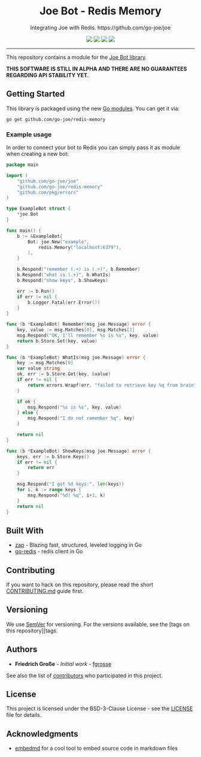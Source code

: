 <h1 align="center">Joe Bot - Redis Memory</h1>
<p align="center">Integrating Joe with Redis. https://github.com/go-joe/joe</p>
<p align="center">
	<a href="https://github.com/go-joe/redis-memory/releases"><img src="https://img.shields.io/github/tag/go-joe/redis-memory.svg?label=version&color=brightgreen"></a>
	<a href="https://circleci.com/gh/go-joe/redis-memory/tree/master"><img src="https://circleci.com/gh/go-joe/redis-memory/tree/master.svg?style=shield"></a>
	<a href="https://godoc.org/github.com/go-joe/redis-memory"><img src="https://img.shields.io/badge/godoc-reference-blue.svg?color=blue"></a>
	<a href="https://github.com/go-joe/redis-memory/blob/master/LICENSE"><img src="https://img.shields.io/badge/license-BSD--3--Clause-blue.svg"></a>
</p>

---

This repository contains a module for the [Joe Bot library][joe].

**THIS SOFTWARE IS STILL IN ALPHA AND THERE ARE NO GUARANTEES REGARDING API STABILITY YET.**

## Getting Started

This library is packaged using the new [Go modules][go-modules]. You can get it via:

```
go get github.com/go-joe/redis-memory
```

### Example usage

In order to connect your bot to Redis you can simply pass it as module when
creating a new bot:

[embedmd]:# (_examples/main.go)
```go
package main

import (
	"github.com/go-joe/joe"
	"github.com/go-joe/redis-memory"
	"github.com/pkg/errors"
)

type ExampleBot struct {
	*joe.Bot
}

func main() {
	b := &ExampleBot{
		Bot: joe.New("example",
			redis.Memory("localhost:6379"),
		),
	}

	b.Respond("remember (.+) is (.+)", b.Remember)
	b.Respond("what is (.+)", b.WhatIs)
	b.Respond("show keys", b.ShowKeys)

	err := b.Run()
	if err != nil {
		b.Logger.Fatal(err.Error())
	}
}

func (b *ExampleBot) Remember(msg joe.Message) error {
	key, value := msg.Matches[0], msg.Matches[1]
	msg.Respond("OK, I'll remember %s is %s", key, value)
	return b.Store.Set(key, value)
}

func (b *ExampleBot) WhatIs(msg joe.Message) error {
	key := msg.Matches[0]
	var value string
	ok, err := b.Store.Get(key, &value)
	if err != nil {
		return errors.Wrapf(err, "failed to retrieve key %q from brain", key)
	}

	if ok {
		msg.Respond("%s is %s", key, value)
	} else {
		msg.Respond("I do not remember %q", key)
	}

	return nil
}

func (b *ExampleBot) ShowKeys(msg joe.Message) error {
	keys, err := b.Store.Keys()
	if err != nil {
		return err
	}

	msg.Respond("I got %d keys:", len(keys))
	for i, k := range keys {
		msg.Respond("%d) %q", i+1, k)
	}
	return nil
}
```

## Built With

* [zap](https://github.com/uber-go/zap) - Blazing fast, structured, leveled logging in Go
* [go-redis](github.com/go-redis/redis) - redis client in Go

## Contributing

If you want to hack on this repository, please read the short [CONTRIBUTING.md](CONTRIBUTING.md)
guide first.

## Versioning

We use [SemVer](http://semver.org/) for versioning. For the versions available,
see the [tags on this repository][tags. 

## Authors

- **Friedrich Große** - *Initial work* - [fgrosse](https://github.com/fgrosse)

See also the list of [contributors][contributors] who participated in this project.

## License

This project is licensed under the BSD-3-Clause License - see the [LICENSE](LICENSE) file for details.

## Acknowledgments

- [embedmd][embedmd] for a cool tool to embed source code in markdown files

[joe]: https://github.com/go-joe/joe
[go-modules]: https://github.com/golang/go/wiki/Modules
[tags]: https://github.com/go-joe/redis-memory/tags
[contributors]: https://github.com/github.com/go-joe/redis-memory/contributors
